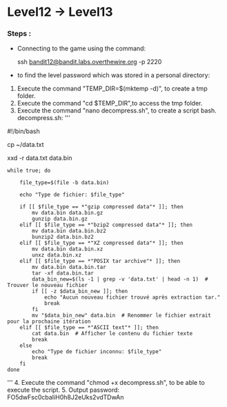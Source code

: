 # Level12 -> Level13

### Steps :
-  Connecting to the game using the command:
    
    ssh bandit12@bandit.labs.overthewire.org -p 2220


-  to find the level password which was stored in a personal directory:
1. Execute the command "TEMP_DIR=$(mktemp -d)", to create a tmp folder.
2. Execute the command "cd $TEMP_DIR",to access the tmp folder.
3. Execute the command "nano decompress.sh", to create a script bash.
decompress.sh:
'''

#!/bin/bash

cp ~/data.txt 

xxd -r data.txt data.bin

    while true; do

        file_type=$(file -b data.bin)  

        echo "Type de fichier: $file_type"
    
        if [[ $file_type == *"gzip compressed data"* ]]; then
            mv data.bin data.bin.gz
            gunzip data.bin.gz
        elif [[ $file_type == *"bzip2 compressed data"* ]]; then
            mv data.bin data.bin.bz2
            bunzip2 data.bin.bz2
        elif [[ $file_type == *"XZ compressed data"* ]]; then
            mv data.bin data.bin.xz
            unxz data.bin.xz
        elif [[ $file_type == *"POSIX tar archive"* ]]; then
            mv data.bin data.bin.tar
            tar -xf data.bin.tar
            data_bin_new=$(ls -1 | grep -v 'data.txt' | head -n 1)  # Trouver le nouveau fichier
            if [[ -z $data_bin_new ]]; then
                echo "Aucun nouveau fichier trouvé après extraction tar."
                break
            fi
            mv "$data_bin_new" data.bin  # Renommer le fichier extrait pour la prochaine itération
        elif [[ $file_type == *"ASCII text"* ]]; then
            cat data.bin  # Afficher le contenu du fichier texte
            break
        else
            echo "Type de fichier inconnu: $file_type"
            break
        fi
    done
'''
4. Execute the command "chmod +x decompress.sh", to be able to execute the script.
5. Output password: FO5dwFsc0cbaIiH0h8J2eUks2vdTDwAn